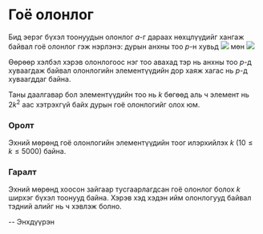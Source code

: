 Гоё олонлог
===========
Бид эерэг бүхэл тоонуудын олонлог $а$-г дараах нөхцлүүдийг хангаж байвал гоё
олонлог гэж нэрлэнэ: дурын анхны тоо $р$-н хувьд
![](http://espresso.codeforces.com/60a03c36680044f0bf831aad4ee38c0e4e5fea90.png)
мөн
![](http://espresso.codeforces.com/6c79564a80ed73bfd97a34135be5692a1cd5936e.png)

Өөрөөр хэлбэл хэрэв олонлогоос нэг тоо авахад тэр нь анхны тоо
$р$-д хуваагдаж байвал олонлогийн элементүүдийн дор хаяж хагас нь $р$-д
хуваагддаг байна.

Таны даалгавар бол элементүүдийн тоо нь $k$ бөгөөд аль ч элемент нь $2k^2$ аас
хэтрэхгүй байх дурын гоё олонлогийг олох юм.


### Оролт
Эхний мөрөнд гоё олонлогийн элементүүдийн тоог илэрхийлэх $k$ ($10 ≤ k ≤ 5000$) байна.


### Гаралт
Эхний мөрөнд хоосон зайгаар тусгаарлагдсан гоё олонлог болох $k$ ширхэг бүхэл
тоонууд байна. Хэрэв хэд хэдэн ийм олонлогууд байвал тэдний алийг нь ч хэвлэж
болно.

-- Энхдүүрэн
